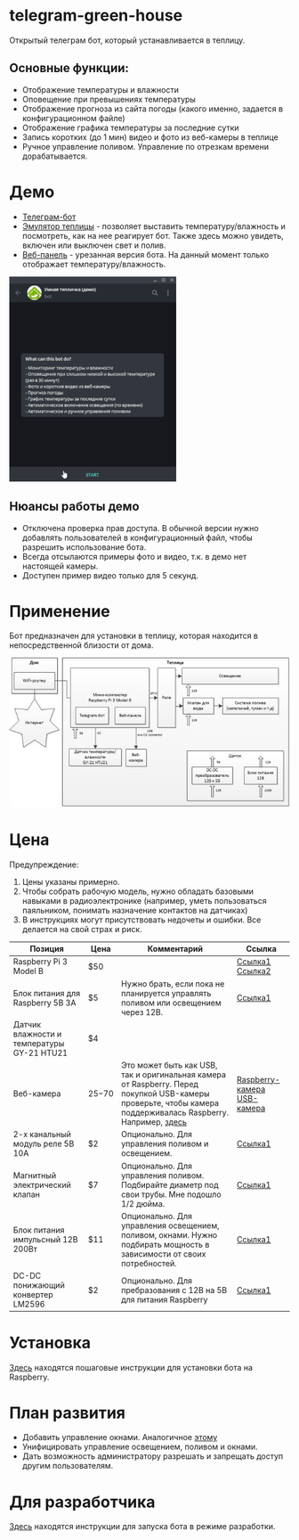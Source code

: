 # telegram-green-house

Открытый телеграм бот, который устанавливается в теплицу. 

## Основные функции:

* Отображение температуры и влажности
* Оповещение при превышениях температуры
* Отображение прогноза из сайта погоды (какого именно, задается в конфигурационном файле)
* Отображение графика температуры за последние сутки
* Запись коротких (до 1 мин) видео и фото из веб-камеры в теплице
* Ручное управление поливом. Управление по отрезкам времени дорабатывается.

# Демо

* [Телеграм-бот](https://t.me/demo_green_house_bot)
* [Эмулятор теплицы](http://demo.green.octopan.net:8081/) - позволяет выставить температуру/влажность и посмотреть, как на нее реагирует бот. Также здесь можно увидеть, включен или выключен свет и полив.
* [Веб-панель](http://demo.green.octopan.net:8080/) - урезанная версия бота. На данный момент только отображает температуру/влажность.

![Демо анимация](Docs/images/demo-start.gif)

## Нюансы работы демо

* Отключена проверка прав доступа. В обычной версии нужно добавлять пользователей в конфигурационный файл, чтобы разрешить использование бота.
* Всегда отсылаются примеры фото и видео, т.к. в демо нет настоящей камеры.
* Доступен пример видео только для 5 секунд.

# Применение

Бот предназначен для установки в теплицу, которая находится в непосредственной близости от дома.

![Типичная схема использования](Docs/images/architecture.jpg "Типичная схема использования")

# Цена

Предупреждение:
1. Цены указаны примерно. 
2. Чтобы собрать рабочую модель, нужно обладать базовыми навыками в радиоэлектронике (например, уметь пользоваться паяльником, понимать назначение контактов на датчиках)
3. В инструкциях могут присутствовать недочеты и ошибки. Все делается на свой страх и риск.

Позиция | Цена | Комментарий | Ссылка
--- | --- | --- | ---
Raspberry Pi 3 Model B | $50 | | [Ссылка1](https://arduino.ua/prod1449-raspberry-pi-3-b) [Ссылка2](https://www.olx.ua/list/q-raspberry-pi-3-model-b/)
Блок питания для Raspberry 5В 3А | $5 | Нужно брать, если пока не планируется управлять поливом или освещением через 12B. | [Ссылка1](https://arduino.ua/prod2252-blok-pitaniya-impylsnii-5v-3a-microusb)
Датчик влажности и температуры GY-21 HTU21 | $4 | | | [Ссылка1](https://arduino.ua/prod1222-datchik-vlajnosti-i-temperatyri)
Веб-камера | $25-$70 | Это может быть как USB, так и оригинальная камера от Raspberry. Перед покупкой USB-камеры проверьте, чтобы камера поддерживалась Raspberry. Например, [здесь](https://elinux.org/RPi_USB_Webcams) | [Raspberry-камера](https://arduino.ua/prod1386-kamera-f-5mp-s-regyliryemim-fokysom-i-nochnim-videniem) [USB-камера](https://rozetka.com.ua/logitech_webcam_c170/p159479/#tab=all)
2-х канальный модуль реле 5В 10А | $2 | Опционально. Для управления поливом и освещением. | [Ссылка1](https://arduino.ua/prod201-2h_kanalnoe_rele_5V_10A)
Магнитный электрический клапан | $7 | Опционально. Для управления поливом. Подбирайте диаметр под свои трубы. Мне подошло 1/2 дюйма. | [Ссылка1](https://arduino.ua/prod369-magnitnii-elektricheskii-klapan-12-duima-zakritii-ot-elecrow)
Блок питания импульсный 12В 200Вт | $11 | Опционально. Для управления освещением, поливом, окнами. Нужно подбирать мощность в зависимости от своих потребностей. | [Ссылка1](https://arduino.ua/prod2408-blok-pitaniya-12v-200vt-16a)
DC-DC понижающий конвертер LM2596 | $2 | Опционально. Для пребразования с 12В на 5В для питания Raspberry | [Ссылка1](https://arduino.ua/prod650-DC-DC-ponijaushhii-konverter-c-4-5-60V-do-3-35V)

# Установка

[Здесь](Readme.Installation.md) находятся пошаговые инструкции для установки бота на Raspberry.

# План развития

* Добавить управление окнами. Аналогичное [этому](https://www.youtube.com/watch?v=vCNMl9ZpBRg)
* Унифицировать управление освещением, поливом и окнами.
* Дать возможность администратору разрешать и запрещать доступ другим пользователям.

# Для разработчика

[Здесь](Readme.Developer.md) находятся инструкции для запуска бота в режиме разработки.